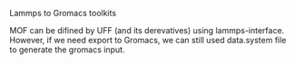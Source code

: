 Lammps to Gromacs toolkits

MOF can be difined by UFF (and its derevatives) using lammps-interface. However, if we need export to Gromacs, we can still used data.system file to generate the gromacs input. 
